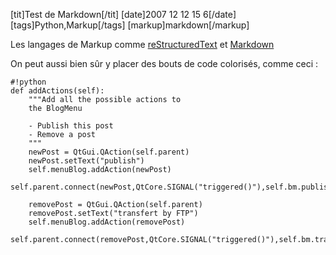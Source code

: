 [tit]Test de Markdown[/tit]
[date]2007 12 12 15 6[/date]
[tags]Python,Markup[/tags]
[markup]markdown[/markup]

Les langages de Markup comme [reStructuredText][2] et [Markdown][1]

On peut aussi bien sûr y placer des bouts de code colorisés, comme ceci :

    #!python
    def addActions(self):
        """Add all the possible actions to
        the BlogMenu

        - Publish this post
        - Remove a post
        """
        newPost = QtGui.QAction(self.parent)
        newPost.setText("publish")
        self.menuBlog.addAction(newPost)
        self.parent.connect(newPost,QtCore.SIGNAL("triggered()"),self.bm.publish)

        removePost = QtGui.QAction(self.parent)
        removePost.setText("transfert by FTP")
        self.menuBlog.addAction(removePost)
        self.parent.connect(removePost,QtCore.SIGNAL("triggered()"),self.bm.transferToFtp)

[1]: http://daringfireball.net/projects/markdown        "Markdown"
[2]: http://docutils.sourceforge.net/rst.html           "reStructuredText"
